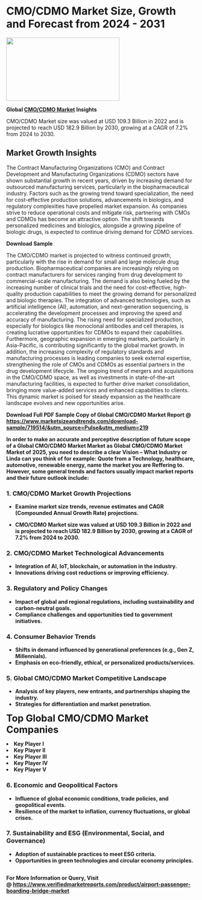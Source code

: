 <H1>CMO/CDMO Market Size, Growth and Forecast from 2024 - 2031</H1><img class="aligncenter size-medium wp-image-584254" src="https://thirdeyenews.in/wp-content/uploads/2024/09/Global-Market-Research-300x168.jpeg" alt="" width="300" height="168" /><p><strong>Global&nbsp;<a href="https://www.marketsizeandtrends.com/download-sample/719514/&amp;utm_source=Pulse&amp;utm_medium=219">CMO/CDMO Market</a> Insights</strong></p><p>CMO/CDMO Market size was valued at USD 109.3 Billion in 2022 and is projected to reach USD 182.9 Billion by 2030, growing at a CAGR of 7.2% from 2024 to 2030.</p><p><h2>Market Growth Insights</h2> <p>The Contract Manufacturing Organizations (CMO) and Contract Development and Manufacturing Organizations (CDMO) sectors have shown substantial growth in recent years, driven by increasing demand for outsourced manufacturing services, particularly in the biopharmaceutical industry. Factors such as the growing trend toward specialization, the need for cost-effective production solutions, advancements in biologics, and regulatory complexities have propelled market expansion. As companies strive to reduce operational costs and mitigate risk, partnering with CMOs and CDMOs has become an attractive option. The shift towards personalized medicines and biologics, alongside a growing pipeline of biologic drugs, is expected to continue driving demand for CDMO services.</p> <p><strong>Download Sample</strong></p> <p>The CMO/CDMO market is projected to witness continued growth, particularly with the rise in demand for small and large molecule drug production. Biopharmaceutical companies are increasingly relying on contract manufacturers for services ranging from drug development to commercial-scale manufacturing. The demand is also being fueled by the increasing number of clinical trials and the need for cost-effective, high-quality production capabilities to meet the growing demand for personalized and biologic therapies. The integration of advanced technologies, such as artificial intelligence (AI), automation, and next-generation sequencing, is accelerating the development processes and improving the speed and accuracy of manufacturing. The rising need for specialized production, especially for biologics like monoclonal antibodies and cell therapies, is creating lucrative opportunities for CDMOs to expand their capabilities. Furthermore, geographic expansion in emerging markets, particularly in Asia-Pacific, is contributing significantly to the global market growth. In addition, the increasing complexity of regulatory standards and manufacturing processes is leading companies to seek external expertise, strengthening the role of CMOs and CDMOs as essential partners in the drug development lifecycle. The ongoing trend of mergers and acquisitions in the CMO/CDMO space, as well as investments in state-of-the-art manufacturing facilities, is expected to further drive market consolidation, bringing more value-added services and enhanced capabilities to clients. This dynamic market is poised for steady expansion as the healthcare landscape evolves and new opportunities arise. <p><strong></p><p><span class=""><strong>Download Full PDF Sample Copy of Global CMO/CDMO Market Report</strong> @ <a href="https://www.marketsizeandtrends.com/download-sample/719514/&amp;utm_source=Pulse&amp;utm_medium=219" target="_blank">https://www.marketsizeandtrends.com/download-sample/719514/&amp;utm_source=Pulse&amp;utm_medium=219</a></span></p><p>In order to make an accurate and perceptive description of future scope of a Global&nbsp;CMO/CDMO Market Market as Global&nbsp;CMO/CDMO Market Market of 2025, you need to describe a clear Vision &ndash; What Industry or Linda can you think of for example: Quote from a Technology, healthcare, automotive, renewable energy, name the market you are Reffering to. However, some general trends and factors usually impact market reports and their future outlook include:</p><h3>1.&nbsp;<strong>CMO/CDMO Market Growth Projections</strong></h3><ul><li>Examine market size trends, revenue estimates and CAGR (Compounded Annual Growth Rate) projections.</li><li><p>CMO/CDMO Market size was valued at USD 109.3 Billion in 2022 and is projected to reach USD 182.9 Billion by 2030, growing at a CAGR of 7.2% from 2024 to 2030.</p></li></ul><h3>2.&nbsp;<strong>CMO/CDMO Market Technological Advancements</strong></h3><ul><li>Integration of AI, IoT, blockchain, or automation in the industry.</li><li>Innovations driving cost reductions or improving efficiency.</li></ul><h3>3.&nbsp;<strong>Regulatory and Policy Changes</strong></h3><ul><li>Impact of global and regional regulations, including sustainability and carbon-neutral goals.</li><li>Compliance challenges and opportunities tied to government initiatives.</li></ul><h3>4.&nbsp;<strong>Consumer Behavior Trends</strong></h3><ul><li>Shifts in demand influenced by generational preferences (e.g., Gen Z, Millennials).</li><li>Emphasis on eco-friendly, ethical, or personalized products/services.</li></ul><h3>5.&nbsp;<strong>Global CMO/CDMO Market Competitive Landscape</strong></h3><ul><li>Analysis of key players, new entrants, and partnerships shaping the industry.</li><li>Strategies for differentiation and market penetration.</li></ul><p data-pm-slice="1 1 []"><span style="color: inherit; font-family: inherit; font-size: 25px;">Top Global CMO/CDMO Market Companies</span></p><div class="" data-test-id=""><p><li>Key Player I</li><li> Key Player II</li><li> Key Player III</li><li> Key Player IV</li><li> Key Player V</li></p></div><h3>6.&nbsp;<strong>Economic and Geopolitical Factors</strong></h3><ul><li>Influence of global economic conditions, trade policies, and geopolitical events.</li><li>Resilience of the market to inflation, currency fluctuations, or global crises.</li></ul><h3>7.&nbsp;<strong>Sustainability and ESG (Environmental, Social, and Governance)</strong></h3><ul><li>Adoption of sustainable practices to meet ESG criteria.</li><li>Opportunities in green technologies and circular economy principles.</li></ul><h2><strong style="font-size: 14px;">For More Information or Query, Visit @&nbsp;</strong><a style="background-color: #ffffff; font-size: 14px;" href="https://www.marketsizeandtrends.com/report/cmo-cdmo-market/" target="_blank">https://www.verifiedmarketreports.com/product/airport-passenger-boarding-bridge-market</a></h2>
